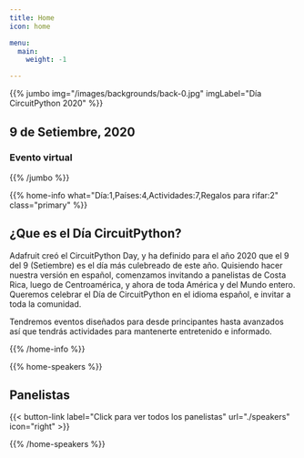 ```yaml
---
title: Home
icon: home

menu:
  main:
    weight: -1

---
```



{{% jumbo img="/images/backgrounds/back-0.jpg" imgLabel="Día CircuitPython 2020" %}}

## 9 de Setiembre, 2020
### Evento virtual

<!-- <a class="btn primary btn-lg" style="margin-top: 1em;" href="https://drive.google.com/file/d/1td_9Cr1b2JZvv0bCpOCJNDsEWgVgEp2Y/view?usp=sharing" target="_blank">Become a sponsor</a> -->

{{% /jumbo %}}


{{% home-info what="Día:1,Países:4,Actividades:7,Regalos para rifar:2" class="primary" %}}

## ¿Que es el Día CircuitPython?

Adafruit creó el CircuitPython Day, y ha definido para el año 2020 que el 9 del 9 (Setiembre) es el día más culebreado de este año. Quisiendo hacer nuestra versión en español, comenzamos invitando a panelistas de Costa Rica, luego de Centroamérica, y ahora de toda América y del Mundo entero. Queremos celebrar el Día de CircuitPython en el idioma español, e invitar a toda la comunidad.

Tendremos eventos diseñados para desde principantes hasta avanzados así que tendrás actividades para mantenerte entretenido e informado. 

{{% /home-info %}}


<!-- ... -->

{{% home-speakers %}}
## Panelistas

{{< button-link label="Click para ver todos los panelistas"
                url="./speakers"
                icon="right" >}}

{{% /home-speakers %}}

<!-- ... --> 
